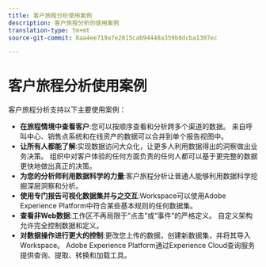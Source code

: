 ```yaml
---
title: 客户旅程分析使用案例
description: 客户旅程分析的使用案例
translation-type: tm+mt
source-git-commit: 8aa4ee719a7e2815cab94448a359b8dcba1307ec

---
```



# 客户旅程分析使用案例

客户旅程分析支持以下主要使用案例：

* **在旅程情境中查看客户**:您可以按顺序查看和分析跨多个渠道的数据。 来自呼叫中心、销售点系统和在线资产的数据可以合并到单个报告视图中。
* **让所有人都能了解**:实现数据访问大众化，让更多人利用数据得出的洞察做出业务决策。 组织中对客户体验的任何方面负责的任何人都可以基于更完整的数据更快地做出真正的决策。
* **为您的分析师利用数据科学的力量**:客户旅程分析让普通人能够利用数据科学挖掘深层洞察和分析。
* **使用专门报告可视化数据集并与之交互**:Workspace可以使用Adobe Experience Platform中符合某些基本规则的任何数据集。
* **查看非Web数据**:工作区不再局限于“点击”或“事件”的严格定义。 自定义架构允许完全控制数据和定义。
* **对数据操作进行更大的控制**:更改您上传的数据，创建新数据集，并将其导入Workspace。 Adobe Experience Platform通过Experience Cloud查询服务提供查询、提取、转换和加载工具。

